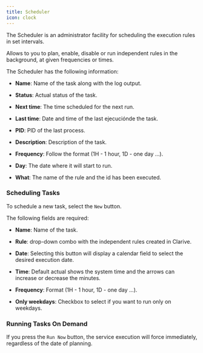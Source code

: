 ```yaml
---
title: Scheduler
icon: clock
---
```


The Scheduler is an administrator facility for scheduling the execution rules in set intervals.

Allows to you to plan, enable, disable or run independent rules in the background,
at given frequencies or times.

The Scheduler has the following information:

- **Name**: Name of the task along with the log output.

- **Status**: Actual status of the task.

- **Next time**: The time scheduled for the next run.

- **Last time**: Date and time of the last ejecuciónde the task.

- **PID**: PID of the last process.

- **Description**: Description of the task.

- **Frequency**: Follow the format (1H - 1 hour, 1D - one day ...).

- **Day**: The date where it will start to run.

- **What**: The name of the rule and the id has been executed.

### Scheduling Tasks

To schedule a new task, select the `New` button.

The following fields are required:

- **Name**: Name of the task.

- **Rule**: drop-down combo with the independent rules created in Clarive.

- **Date**: Selecting this button will display a calendar field to select the desired execution date.

- **Time**: Default actual shows the system time and the arrows can increase or decrease the minutes.

- **Frequency**: Format (1H - 1 hour, 1D - one day ...).

- **Only weekdays**: Checkbox to select if you want to run only on weekdays.

### Running Tasks On Demand

If you press the `Run Now` button, the service execution will force immediately,
regardless of the date of planning.

